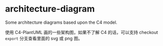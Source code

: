 # architecture-diagram

Some architecture diagrams based upon the C4 model.

使用 C4-PlantUML 画的一些架构图，如果不了解 C4 的话，可以支持 checkout `export` 分支查看里面的 svg 或 png 图。

